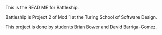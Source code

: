 This is the READ ME for Battleship.

Battleship is Project 2 of Mod 1 at the Turing School of Software Design.

 This project is done by students Brian Bower and David Barriga-Gomez.
